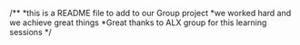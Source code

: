 /**
*this is a README file to add to our Group project
*we worked hard and we achieve great things
*Great thanks to ALX group for this learning sessions
*/
